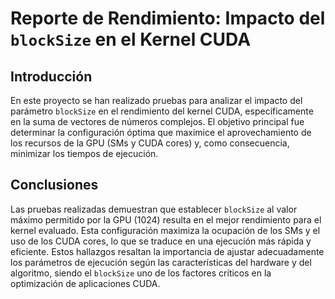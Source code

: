 # Reporte de Rendimiento: Impacto del `blockSize` en el Kernel CUDA

## Introducción

En este proyecto se han realizado pruebas para analizar el impacto del parámetro `blockSize` en el rendimiento del kernel CUDA, específicamente en la suma de vectores de números complejos. El objetivo principal fue determinar la configuración óptima que maximice el aprovechamiento de los recursos de la GPU (SMs y CUDA cores) y, como consecuencia, minimizar los tiempos de ejecución.

## Conclusiones

Las pruebas realizadas demuestran que establecer `blockSize` al valor máximo permitido por la GPU (1024) resulta en el mejor rendimiento para el kernel evaluado. Esta configuración maximiza la ocupación de los SMs y el uso de los CUDA cores, lo que se traduce en una ejecución más rápida y eficiente. Estos hallazgos resaltan la importancia de ajustar adecuadamente los parámetros de ejecución según las características del hardware y del algoritmo, siendo el `blockSize` uno de los factores críticos en la optimización de aplicaciones CUDA.
